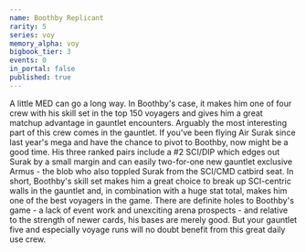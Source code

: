 ```yaml
---
name: Boothby Replicant
rarity: 5
series: voy
memory_alpha: voy
bigbook_tier: 3
events: 0
in_portal: false
published: true
---
```


A little MED can go a long way. In Boothby's case, it makes him one of four crew with his skill set in the top 150 voyagers and gives him a great matchup advantage in gauntlet encounters. Arguably the most interesting part of this crew comes in the gauntlet. If you've been flying Air Surak since last year's mega and have the chance to pivot to Boothby, now might be a good time. His three ranked pairs include a #2 SCI/DIP which edges out Surak by a small margin and can easily two-for-one new gauntlet exclusive Armus - the blob who also toppled Surak from the SCI/CMD catbird seat. In short, Boothby's skill set makes him a great choice to break up SCI-centric walls in the gauntlet and, in combination with a huge stat total, makes him one of the best voyagers in the game. There are definite holes to Boothby's game - a lack of event work and unexciting arena prospects - and relative to the strength of newer cards, his bases are merely good. But your gauntlet five and especially voyage runs will no doubt benefit from this great daily use crew.
